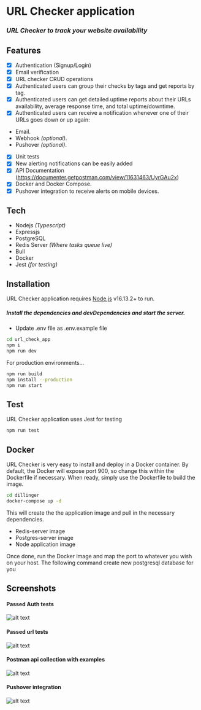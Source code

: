 # URL Checker application
### _URL Checker to track your website availability_

## Features
- [x] Authentication (Signup/Login)
- [x] Email verification
- [x] URL checker CRUD operations
- [x] Authenticated users can group their checks by tags and get reports by tag.
- [x] Authenticated users can get detailed uptime reports about their URLs availability, average response time, and total uptime/downtime.
- [x]  Authenticated users can receive a notification whenever one of their URLs goes down or up again:
  - Email.
  - Webhook *(optional)*.
  - Pushover *(optional)*.
- [x] Unit tests
- [x] New alerting notifications can be easily added
- [x] API Documentation (https://documenter.getpostman.com/view/11631463/UyrGAu2x)
- [x] Docker and Docker Compose.
- [x] Pushover integration to receive alerts on mobile devices.

## Tech
- Nodejs *(Typescript)*
- Expressjs
- PostgreSQL
- Redis Server *(Where tasks queue live)*
- Bull
- Docker
- Jest *(for testing)*

## Installation
URL Checker application requires [Node.js](https://nodejs.org/) v16.13.2+ to run.

##### Install the dependencies and devDependencies and start the server.
- Update .env file as .env.example file

```sh
cd url_check_app
npm i
npm run dev
```

For production environments...

```sh
npm run build
npm install --production
npm run start
```
## Test
URL Checker application uses Jest for testing
```sh
npm run test
```

## Docker
URL Checker is very easy to install and deploy in a Docker container.
By default, the Docker will expose port 900, so change this within the
Dockerfile if necessary. When ready, simply use the Dockerfile to
build the image.

```sh
cd dillinger
docker-compose up -d
```
This will create the the application image and pull in the necessary dependencies.
-   Redis-server image
-   Postgres-server image
-   Node application image

Once done, run the Docker image and map the port to whatever you wish on your host. 
The following command create new postgresql database for you 



## Screenshots
  #### Passed Auth tests
 ![alt text](https://i.imgur.com/71aIccA.png)
 #### Passed url tests
 ![alt text](https://i.imgur.com/WBpyNXQ.png)
  #### Postman api collection with examples
 ![alt text](https://i.imgur.com/IH1VeaS.png)
   #### Pushover integration
 ![alt text](https://i.imgur.com/Yv5mbMd.jpg)

